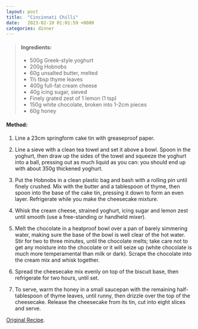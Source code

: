 ```yaml
---
layout: post
title:  "Cincinnati Chilli"
date:   2023-02-10 01:01:59 +0000
categories: dinner
---
```

> #### Ingredients:
>
> - 500g Greek-style yoghurt
> - 200g Hobnobs
> - 60g unsalted butter, melted
> - 1½ tbsp thyme leaves
> - 400g full-fat cream cheese
> - 40g icing sugar, sieved
> - Finely grated zest of 1 lemon (1 tsp)
> - 150g white chocolate, broken into 1-2cm pieces
> - 60g honey



#### Method:


1. Line a 23cm springform cake tin with greaseproof paper.

2. Line a sieve with a clean tea towel and set it above a bowl. Spoon in the yoghurt, then draw up the sides of the towel and squeeze the yoghurt into a ball, pressing out as much liquid as you can: you should end up with about 350g thickened yoghurt.

3. Put the Hobnobs in a clean plastic bag and bash with a rolling pin until finely crushed. Mix with the butter and a tablespoon of thyme, then spoon into the base of the cake tin, pressing it down to form an even layer. Refrigerate while you make the cheesecake mixture.

4. Whisk the cream cheese, strained yoghurt, icing sugar and lemon zest until smooth (use a free-standing or handheld mixer).

5. Melt the chocolate in a heatproof bowl over a pan of barely simmering water, making sure the base of the bowl is well clear of the hot water. Stir for two to three minutes, until the chocolate melts; take care not to get any moisture into the chocolate or it will seize up (white chocolate is much more temperamental than milk or dark). Scrape the chocolate into the cream mix and whisk together.

6. Spread the cheesecake mix evenly on top of the biscuit base, then refrigerate for two hours, until set.

7. To serve, warm the honey in a small saucepan with the remaining half-tablespoon of thyme leaves, until runny, then drizzle over the top of the cheesecake. Release the cheesecake from its tin, cut into eight slices and serve.


[Original Recipe][original-recipe].

[original-recipe]: https://www.theguardian.com/lifeandstyle/2018/mar/03/yotam-ottolenghi-recipes-mothers-day-lamb-koftas-honey-yoghurt-cheescake